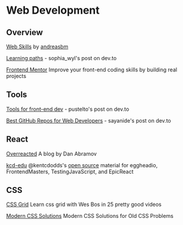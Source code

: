 # Web Development

## Overview

[Web Skills](https://andreasbm.github.io/web-skills/) by [andreasbm](https://github.com/andreasbm/web-skills)

[Learning paths](https://dev.to/sophia_wyl/absolute-top-learning-priorities-for-getting-the-first-junior-software-engineering-job-9ii) - sophia_wyl's post on dev.to

[Frontend Mentor](https://www.frontendmentor.io/) Improve your front-end coding skills by building real projects

## Tools

[Tools for front-end dev](https://dev.to/pustelto/tools-i-use-for-front-end-dev-3ekn) - pustelto's post on dev.to

[Best GitHub Repos for Web Developers](https://dev.to/sayanide/best-github-repos-for-web-developers-9id) - sayanide's post on dev.to

## React

[Overreacted](https://overreacted.io/) A blog by Dan Abramov

[kcd-edu](https://github.com/topics/kcd-edu) @kentcdodds's [open source](https://twitter.com/kentcdodds/status/1256060182938791941) material for eggheadio, FrontendMasters, TestingJavaScript, and EpicReact

## CSS

[CSS Grid](https://cssgrid.io/) Learn css grid with Wes Bos in 25 pretty good videos

[Modern CSS Solutions](https://moderncss.dev/) Modern CSS Solutions for Old CSS Problems

